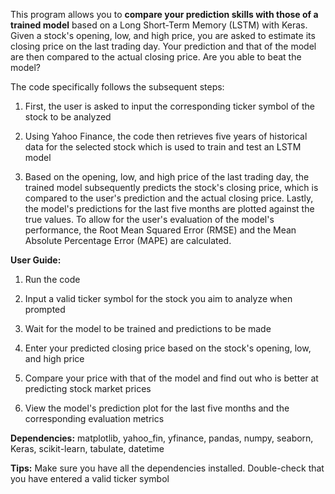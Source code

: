 This program allows you to **compare your prediction skills with those of a trained model** based on a Long Short-Term Memory (LSTM) with Keras. Given a stock's opening, low, and high price, you are asked to estimate its closing price on the last trading day. Your prediction and that of the model are then compared to the actual closing price. Are you able to beat the model?

The code specifically follows the subsequent steps: 

1. First, the user is asked to input the corresponding ticker symbol of the stock to be analyzed 

2. Using Yahoo Finance, the code then retrieves five years of historical data for the selected stock which is used to train and test an LSTM model

3. Based on the opening, low, and high price of the last trading day, the trained model subsequently predicts the stock's closing price, which is compared to the user's prediction and the actual closing price. Lastly, the model's predictions for the last five months are plotted against the true values. To allow for the user's evaluation of the model's performance, the Root Mean Squared Error (RMSE) and the Mean Absolute Percentage Error (MAPE) are calculated.

**User Guide:**

 1. Run the code
  
 2. Input a valid ticker symbol for the stock you aim to analyze when prompted
  
 3. Wait for the model to be trained and predictions to be made
 
 4. Enter your predicted closing price based on the stock's opening, low, and high price
  
 5. Compare your price with that of the model and find out who is better at predicting stock market prices
 
 6. View the model's prediction plot for the last five months and the corresponding evaluation metrics 

**Dependencies:** matplotlib, yahoo_fin, yfinance, pandas, numpy, seaborn, Keras, scikit-learn, tabulate, datetime

**Tips:** Make sure you have all the dependencies installed. Double-check that you have entered a valid ticker symbol
